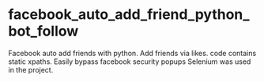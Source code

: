 # facebook_auto_add_friend_python_bot_follow
Facebook auto add friends with python.
Add friends via likes.
code contains static xpaths.
Easily bypass facebook security popups
Selenium was used in the project.
